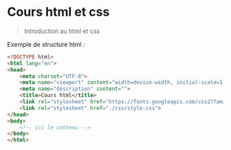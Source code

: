 # Cours html et css

> Introduction au html et css

Exemple de structure html :
```html
<!DOCTYPE html>
<html lang="en">
<head>
    <meta charset="UTF-8">
    <meta name="viewport" content="width=device-width, initial-scale=1.0">
    <meta name="description" content="">
    <title>Cours html</title>
    <link rel="stylesheet" href="https://fonts.googleapis.com/css2?family=Material+Symbols+Outlined:opsz,wght,FILL,GRAD@48,400,0,0" />
    <link rel="stylesheet" href="./css/style.css">
</head>
<body>
    <!-- ici le contenu -->
</body>
</html>
```